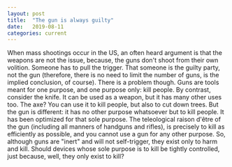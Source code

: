 ```yaml
---
layout: post
title:  "The gun is always guilty"
date:   2019-08-11
categories: current
---
```

When mass shootings occur in the US, an often heard argument is that the weapons are not the issue, because, the guns don't shoot from their own volition. Someone has to pull the trigger. That someone is the guilty party, not the gun (therefore, there is no need to limit the number of guns, is the implied conclusion, of course). There is a problem though. Guns are tools meant for one purpose, and one purpose only: kill people. By contrast, consider the knife. It can be used as a weapon, but it has many other uses too. The axe? You can use it to kill people, but also to cut down trees. But the gun is different: it has no other purpose whatsoever but to kill people. It has been optimized for that sole purpose. The teleological raison d'être of the gun (including all manners of handguns and rifles), is precisely to kill as efficiently as possible, and you cannot use a gun for any other purpose. So, although guns are "inert" and will not self-trigger, they exist only to harm and kill. Should devices whose sole purpose is to kill be tightly controlled, just because, well, they only exist to kill? 

